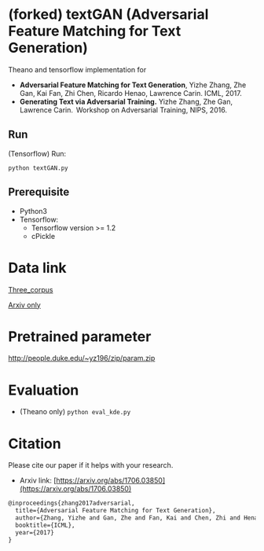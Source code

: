 # (forked) textGAN (Adversarial Feature Matching for Text Generation)
Theano and tensorflow implementation for 

* **Adversarial Feature Matching for Text Generation**,
Yizhe Zhang, Zhe Gan, Kai Fan, Zhi Chen, Ricardo Henao, Lawrence Carin. ICML, 2017.
* **Generating Text via Adversarial Training.**
Yizhe Zhang, Zhe Gan, Lawrence Carin.  Workshop on Adversarial Training, NIPS, 2016.


## Run

(Tensorflow) Run: 

`python textGAN.py`


## Prerequisite
* Python3
* Tensorflow: 
	* Tensorflow version >= 1.2
	* cPickle


# Data link
[Three_corpus](https://drive.google.com/open?id=0B52eYWrYWqIpd2o2T1E3aUU0cEk)
 
[Arxiv only](https://drive.google.com/file/d/1C3Eg9s3QTR81Uy1glIld1VjJresN--4r/view?usp=sharing)

# Pretrained parameter
http://people.duke.edu/~yz196/zip/param.zip

# Evaluation
* (Theano only) `python eval_kde.py`

# Citation
Please cite our paper if it helps with your research.

* Arxiv link: [https://arxiv.org/abs/1706.03850](https://arxiv.org/abs/1706.03850)

```latex
@inproceedings{zhang2017adversarial,
  title={Adversarial Feature Matching for Text Generation},
  author={Zhang, Yizhe and Gan, Zhe and Fan, Kai and Chen, Zhi and Henao, Ricardo and Shen, Dinghan and Carin, Lawrence},
  booktitle={ICML},
  year={2017}
}
```

